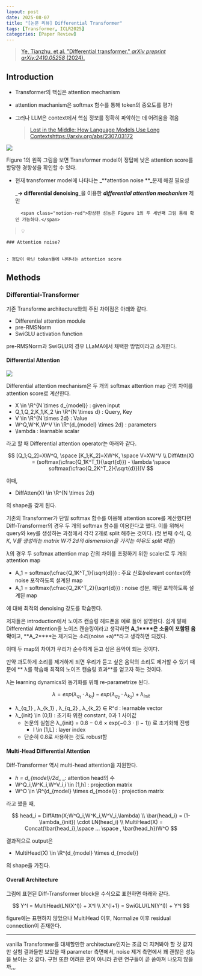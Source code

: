 ```yaml
---
layout: post
date: 2025-08-07
title: "[논문 리뷰] Differential Transformer"
tags: [Transformer, ICLR2025]
categories: [Paper Review]
---
```


> [Ye, Tianzhu, et al. "Differential transformer." ](https://arxiv.org/abs/2410.05258)[_arXiv preprint arXiv:2410.05258_](https://arxiv.org/abs/2410.05258)[ (2024).](https://arxiv.org/abs/2410.05258)



## Introduction

- Transformer의 핵심은 attention mechanism
- attention machanism은 softmax 함수를 통해 token의 중요도를 평가
- 그러나 LLM은 context에서 핵심 정보를 정확히 파악하는 데 어려움을 겪음

	> [Lost in the Middle: How Language Models Use Long Contextshttps://arxiv.org/abs/2307.03172](https://arxiv.org/abs/2307.03172)


![](https://prod-files-secure.s3.us-west-2.amazonaws.com/542b861c-36a8-4051-84e5-8804b6728dba/9083ea56-691a-4752-ae26-47f403431ac8/image.png?X-Amz-Algorithm=AWS4-HMAC-SHA256&X-Amz-Content-Sha256=UNSIGNED-PAYLOAD&X-Amz-Credential=ASIAZI2LB466Z4SIMI7J%2F20250901%2Fus-west-2%2Fs3%2Faws4_request&X-Amz-Date=20250901T041844Z&X-Amz-Expires=3600&X-Amz-Security-Token=IQoJb3JpZ2luX2VjEKP%2F%2F%2F%2F%2F%2F%2F%2F%2F%2FwEaCXVzLXdlc3QtMiJHMEUCIQC8cOtxC8Yx268hWK2jewUoKNrHwnuGFVpyqeBIJEUkJQIgMcunwq77ChpaM1JKuPHOeYhOEjv%2Bxm%2BkoloX5f%2FZNJwqiAQI%2FP%2F%2F%2F%2F%2F%2F%2F%2F%2F%2FARAAGgw2Mzc0MjMxODM4MDUiDPGHZztu3IhKjUtEfSrcA0JCvbHpwsWgf4VM8nEU%2Fir%2F8xVq3z1I3lmrPMlXNHDZllPtrB7VQN5lnTkHxgMzjeIxZsif5djN6lgwTEO6ycL6Vd8XLmPBJWV%2BDmL23PKUD1tGZ3b7xabf2gf%2B%2BtTVyqllW5gMKqSt4mBsLtdDL5pbgtonBjD8TQdo7pIUcACQDUVvl6kVET4xtPAZUq80z4ydBEVYyOJwxft0dNep%2BFrc9LThwPMi2nMDanxQ0SDtG2L66DdLT78UGpl6R1uVVISH%2Fa4zmM0zUGvBROJhBx%2BclNhBQkUrcGP6nGlROujFjAHCdhGOJtW9sDGL4ptWAQRjI%2BzVY8JmgNBLipNMDqMkqaP6GNTpEIef%2BuCm3cb8G77nbC3vkWZPZ8XziSqmpbkjdJuXorOxySy8Zkfpe3ST68c%2FOIvfAi4L0I9%2FDqboXwGxf%2FLDVM19PD3Khywvo4VQpC9c%2BVq69n8e7c7ZDns4HWTVj9GLlTSLgSuY4DHomjZlnPbR%2BPNVhrPAKlz2%2BZ9tB3JRGNQ3M6sGZODIDiH%2BLk%2Bb5McXvUT2FMAb6BCm0yxaq1bgHpWeM84pMLmgy3S5ZxNnHEEEPK6Nz%2Bf6%2FF9jLriFkB9MCWGvmnWnlAqrtj3b1stOodPro%2BIVMLSc1MUGOqUBtKew4a13vEfBjQc8FcBGOI%2BkMp%2BybN%2BgfNOyQnJCt3w3rOr0sTYi9HaxQnvKIQ5kZEUbfAiSmEyK%2FMdtIXsi9WrdF2ehlH9txKDrny7QesfcjOGGXPJkAoS5hUqAVagmRDM87uVXWuVx9HqWB7Hak7Hv6ZAnGrkrO%2BwPLD0aTWaLQ2B0Gd%2BCayeO%2Fkcwz3dbqMx6uinciyCpO7wHfZX%2FwJhDgzMK&X-Amz-Signature=6151ec0761319f8101de3a8daf8ef2914efb30021be232cd2a83875bd52d5057&X-Amz-SignedHeaders=host&x-amz-checksum-mode=ENABLED&x-id=GetObject)


Figure 1의 왼쪽 그림을 보면 Transformer model이 정답에 낮은 attention score를 할당한 경향성을 확인할 수 있다.

- 현재 transformer model에 나타나는 _**attention noise **_문제 해결 필요성

	_**→ differential denoising**_을 이용한 _**differential attention mechanism**_ 제안


		<span class="notion-red">향상된 성능은 Figure 1의 두 세번째 그림 통해 확인 가능하다.</span>


> 💡 


	### Attention noise?


	: 정답이 아닌 token들에 나타나는 attention score



## Methods



### Differential-Transformer


기존 Transforme architecture와의 주된 차이점은 아래와 같다.

- Differential attention module
- pre-RMSNorm
- SwiGLU activation function

pre-RMSNorm과 SwiGLU의 경우 LLaMA에서 채택한 방법이라고 소개한다.



#### Differential Attention


![](https://prod-files-secure.s3.us-west-2.amazonaws.com/542b861c-36a8-4051-84e5-8804b6728dba/116d70b2-1963-4810-9167-f4c7d8a06e8f/image.png?X-Amz-Algorithm=AWS4-HMAC-SHA256&X-Amz-Content-Sha256=UNSIGNED-PAYLOAD&X-Amz-Credential=ASIAZI2LB466Z4SIMI7J%2F20250901%2Fus-west-2%2Fs3%2Faws4_request&X-Amz-Date=20250901T041844Z&X-Amz-Expires=3600&X-Amz-Security-Token=IQoJb3JpZ2luX2VjEKP%2F%2F%2F%2F%2F%2F%2F%2F%2F%2FwEaCXVzLXdlc3QtMiJHMEUCIQC8cOtxC8Yx268hWK2jewUoKNrHwnuGFVpyqeBIJEUkJQIgMcunwq77ChpaM1JKuPHOeYhOEjv%2Bxm%2BkoloX5f%2FZNJwqiAQI%2FP%2F%2F%2F%2F%2F%2F%2F%2F%2F%2FARAAGgw2Mzc0MjMxODM4MDUiDPGHZztu3IhKjUtEfSrcA0JCvbHpwsWgf4VM8nEU%2Fir%2F8xVq3z1I3lmrPMlXNHDZllPtrB7VQN5lnTkHxgMzjeIxZsif5djN6lgwTEO6ycL6Vd8XLmPBJWV%2BDmL23PKUD1tGZ3b7xabf2gf%2B%2BtTVyqllW5gMKqSt4mBsLtdDL5pbgtonBjD8TQdo7pIUcACQDUVvl6kVET4xtPAZUq80z4ydBEVYyOJwxft0dNep%2BFrc9LThwPMi2nMDanxQ0SDtG2L66DdLT78UGpl6R1uVVISH%2Fa4zmM0zUGvBROJhBx%2BclNhBQkUrcGP6nGlROujFjAHCdhGOJtW9sDGL4ptWAQRjI%2BzVY8JmgNBLipNMDqMkqaP6GNTpEIef%2BuCm3cb8G77nbC3vkWZPZ8XziSqmpbkjdJuXorOxySy8Zkfpe3ST68c%2FOIvfAi4L0I9%2FDqboXwGxf%2FLDVM19PD3Khywvo4VQpC9c%2BVq69n8e7c7ZDns4HWTVj9GLlTSLgSuY4DHomjZlnPbR%2BPNVhrPAKlz2%2BZ9tB3JRGNQ3M6sGZODIDiH%2BLk%2Bb5McXvUT2FMAb6BCm0yxaq1bgHpWeM84pMLmgy3S5ZxNnHEEEPK6Nz%2Bf6%2FF9jLriFkB9MCWGvmnWnlAqrtj3b1stOodPro%2BIVMLSc1MUGOqUBtKew4a13vEfBjQc8FcBGOI%2BkMp%2BybN%2BgfNOyQnJCt3w3rOr0sTYi9HaxQnvKIQ5kZEUbfAiSmEyK%2FMdtIXsi9WrdF2ehlH9txKDrny7QesfcjOGGXPJkAoS5hUqAVagmRDM87uVXWuVx9HqWB7Hak7Hv6ZAnGrkrO%2BwPLD0aTWaLQ2B0Gd%2BCayeO%2Fkcwz3dbqMx6uinciyCpO7wHfZX%2FwJhDgzMK&X-Amz-Signature=8786ec277b9777356afd7e230323a4fb67ab8aa8113deca0cff03a5572060864&X-Amz-SignedHeaders=host&x-amz-checksum-mode=ENABLED&x-id=GetObject)


Differential attention mechanism은 두 개의 softmax attention map 간의 차이를 attention score로 계산한다.

- X \in \R^{N \times d\_{model}} : given input
- Q\_1,Q\_2,K\_1,K\_2 \in \R^{N \times d} : Query, Key
- V \in \R^{N \times 2d} : Value
- W^Q,W^K,W^V \in \R^{d\_{model} \times 2d} : parameters
- \lambda : learnable scalar

라고 할 때 Differential attention operator는 아래와 같다.


$$
[Q_1;Q_2]=XW^Q, \space [K_1;K_2]=XW^K, \space V=XW^V \\
DiffAttn(X) = (softmax(\cfrac{Q_1K^T_1}{\sqrt{d}}) - \lambda \space softmax(\cfrac{Q_2K^T_2}{\sqrt{d}}))V
$$


이때,

- DiffAtten(X) \in \R^{N \times 2d}

의 shape을 갖게 된다.


기존의 Transformer가 단일 softmax 함수를 이용해 attention score를 계산했다면 Diff-Transformer의 경우 두 개의 softmax 함수를 이용한다고 했다. 이를 위해서 query와 key를 생성하는 과정에서 각각 2개로 split 해주는 것이다. <span class="notion-red">(첫 번째 수식, </span><span class="notion-red">_Q, K, V를 생성하는 matrix W가 2d의 dismension을 가지는 이유도 split 때문_</span><span class="notion-red">)</span>


 λ의 경우 두 softmax attention map 간의 차이를 조정하기 위한 scaler로 두 개의 attention map

- A\_1 = softmax(\cfrac{Q\_1K^T\_1}{\sqrt{d}}) : 주요 신호(relevant context)와 noise 포착하도록 설계된 map
- A\_1 = softmax(\cfrac{Q\_2K^T\_2}{\sqrt{d}}) : noise 성분, 패턴 포착하도록 설계된 map 

에 대해 최적의 denoising 강도를 학습한다.


저자들은 introduction에서 노이즈 캔슬링 헤드폰을 예로 들어 설명한다. 쉽게 말해 Differential Attention을 노이즈 캔슬링이라고 생각하면 **A\_1****은 소음이 포함된 음악**이고, **A\_2****는 제거되는 소리(noise +a)**라고 생각하면 되겠다. 


이때 두 map의 차이가 우리가 순수하게 듣고 싶은 음악이 되는 것이다. 


만약 과도하게 소리를 제거하게 되면 우리가 듣고 싶은 음악의 소리도 제거할 수 있기 때문에 ** λ를 학습해 최적의 노이즈 캔슬링 효과**를 얻고자 하는 것이다.


λ는 learning dynamics와 동기화를 위해 re-parametrize 된다.


$$
\lambda = exp(\lambda_{q_1} \cdot \lambda_{k_1}) - exp(\lambda_{q_2} \cdot \lambda_{k_2}) + \lambda_{init}
$$

- λ\_{q\_1} , λ\_{k\_1} , λ\_{q\_2} , λ\_{k\_2} ∈ R^d : learnable vector
- λ\_{init} \in (0,1) : 초기화 위한 constant, 0과 1 사이값
	- 논문의 실험은 λ\_{init} = 0.8 − 0.6 × exp(−0.3 · (l − 1)) 로 초기화해 진행
		- l \in [1,L] : layer index
	- 단순히 0.8로 사용하는 것도 robust함


#### **Multi-Head Differential Attention**


Diff-Transformer 역시 multi-head attention을 지원한다.

- _h = d\_{model}/2d__ _: attention head의 수
- W^Q\_i,W^K\_i,W^V\_i,i \in [1,h] : projection matrix
- W^O \in \R^{d\_{model} \times d\_{model}} : projection matrix

라고 했을 때,


$$
head_i = DiffAttn(X;W^Q_i,W^K_i,W^V_i,\lambda) \\
\bar{head_i} = (1-\lambda_{init}) \cdot LN(head_i) \\
MultiHead(X) = Concat(\bar{head_i},\space ... \space , \bar{head_h})W^O
$$


결과적으로 output은

- MultiHead(X) \in \R^{d\_{model} \times d\_{model}}

의 shape을 가진다.



#### Overall Architecture


그림에 표현된 Diff-Transformer block을 수식으로 표현하면 아래와 같다.


$$
Y^l = MultiHead(LN(X^l)) + X^l \\
X^{l+1} = SwiGLU(LN(Y^l)) + Y^l
$$


figure에는 표현하지 않았으나 MultiHead 이후, Normalize 이후 residual connection이 존재한다.


---


vanilla Transformer를 대체할만한 architecture인지는 조금 더 지켜봐야 할 것 같지만 실험 결과들만 보았을 때 parameter 측면에서, noise 제거 측면에서 꽤 괜찮은 성능을 보이는 것 같다. 구현 또한 어려운 편이 아니라 관련 연구들이 곧 쏟아져 나오지 않을까,,,

